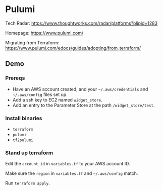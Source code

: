 # Pulumi

Tech Radar:
https://www.thoughtworks.com/radar/platforms?blipid=1283

Homepage:
https://www.pulumi.com/

Migrating from Terraform:
https://www.pulumi.com/edocs/guides/adopting/from_terraform/

## Demo

### Prereqs

- Have an AWS account created, and your `~/.aws/credentials` and `~/.aws/config` files set up.
- Add a ssh key to EC2 named `widget_store`.
- Add an entry to the Parameter Store at the path `/widget_store/test`.

### Install binaries

- `terraform`
- `pulumi`
- `tf2pulumi`

### Stand up terraform

Edit the `account_id` in `variables.tf` to your AWS account ID.

Make sure the `region` in `variables.tf` and `~/.aws/config` match.

Run `terraform apply`.

